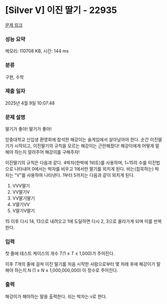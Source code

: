# [Silver V] 이진 딸기 - 22935 

[문제 링크](https://www.acmicpc.net/problem/22935) 

### 성능 요약

메모리: 110708 KB, 시간: 144 ms

### 분류

구현, 수학

### 제출 일자

2025년 4월 9일 10:07:48

### 문제 설명

<p>딸기가 좋아! 딸기가 좋아!</p>

<p>앙중대학교 신입생 환영회에 참석한 해강이는 술게임에서 살아남아야 한다. 순간 이진딸기가 시작되고, 이진딸기의 규칙을 모르는 해강이는 곤란해졌다! 해강이에게 어떻게 말해야 하는지 알려주어 해강이를 구해주자!</p>

<p>이진딸기의 규칙은 다음과 같다. 4박자(한박에 1비트)를 사용하며, 1~15의 수를 이진법으로 나타내어 0에서는 박자를 비우고 1에서만 딸기를 외치게 된다. 비는(침묵하는) 박자는 "V"를 사용하여 나타낸다. 1부터 5까지는 다음과 같이 외치게 된다.</p>

<ol>
	<li>VVV딸기</li>
	<li>VV딸기V</li>
	<li>VV딸기딸기</li>
	<li>V딸기VV</li>
	<li>V딸기V딸기</li>
</ol>

<p>15 이후 다시 14, 13으로 내려오고 1에 도달하면 다시 2, 3으로 올라가게 되며 이를 반복한다. </p>

### 입력 

 <p>첫 줄에 테스트 케이스의 개수 <em>T(</em>1 ≤ <i>T </i>≤ 1,000)가 주어진다.</p>

<p>이후<em> T</em>개의 줄에 걸쳐 이진 딸기를 처음 시작한 사람으로부터 몇 차례 후에 해강이가 말해야 하는지<em> N </em>(1 ≤ <em>N</em> ≤ 1,000,000,000) 이 정수로 주어진다.</p>

### 출력 

 <p>해강이가 해야하는 말을 출력한다.  쉬는 박자는 <code>V</code>로 한다. </p>

